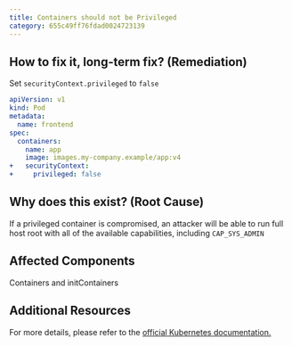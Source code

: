```yaml
---
title: Containers should not be Privileged
category: 655c49ff76fdad0024723139
---
```


## How to fix it, long-term fix? (Remediation)

Set `securityContext.privileged` to `false`

```yaml sample-pod.yaml
apiVersion: v1
kind: Pod
metadata:
  name: frontend
spec:
  containers:
    name: app
    image: images.my-company.example/app:v4
+   securityContext:
+     privileged: false
```

## Why does this exist? (Root Cause)

If a privileged container is compromised, an attacker will be able to run full host root with all of the available capabilities, including `CAP_SYS_ADMIN`

## Affected Components

Containers and initContainers

## Additional Resources

For more details, please refer to the [official Kubernetes documentation.](https://kubernetes.io/docs/tasks/configure-pod-container/security-context/)